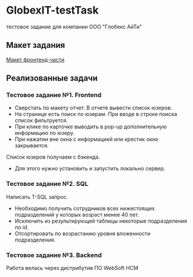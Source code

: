 # GlobexIT-testTask
тестовое задание для компании ООО "Глобекс АйТи"

## Макет задания
[Макет фронтенд-части](https://www.figma.com/file/sVohAvXP1UpHzN3MMLwmkB/%D0%97%D0%B0%D0%B4%D0%B0%D1%87%D0%B0-30080?node-id=0%3A1&t=kenPBeTH1t4zLitJ-0)

## Реализованные задачи
### Тестовое задание №1. Frontend
 - Сверстать по макету отчет. В отчете вывести список юзеров.
 - На странице есть поиск по юзерам. При вводе в строке поиска список фильтруется.  
 - При клике по карточке выводить в pop-up дополнительную информацию по юзеру. 
 - При нажатии вне окна с информацией или крестик окно закрывается.

Список юзеров получаем с бэкенда. 
 - Для этого нужно установить  и запустить локально сервер. 

### Тестовое задание №2. SQL
Написать T-SQL запрос.
 - Необходимо получить сотрудников всех нижестоящих подразделений у которых возраст менее 40 лет. 
 - Исключить из результирующей таблицы некоторые подразделения по id. 
 - Отсортировать по возрастанию уровня вложенности подразделения. 

### Тестовое задание №3. Backend
Работа велась через дистрибутив ПО WebSoft HCM
